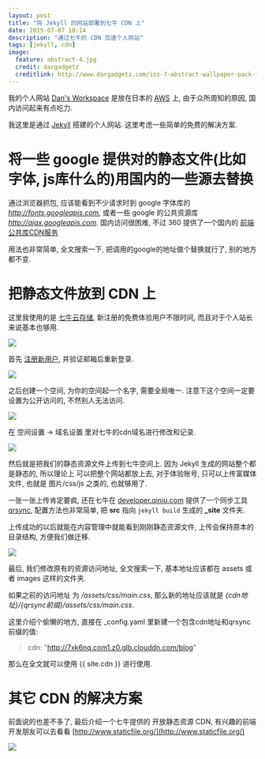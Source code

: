 ```yaml
---
layout: post
title: "将 Jekyll 的网站部署到七牛 CDN 上"
date: 2015-07-07 10:14
description: "通过七牛的 CDN 加速个人网站"
tags: [jekyll, cdn]
image:
  feature: abstract-4.jpg
  credit: dargadgetz
  creditlink: http://www.dargadgetz.com/ios-7-abstract-wallpaper-pack-for-iphone-5-and-ipod-touch-retina/
---
```


我的个人网站 [Dan's Workspace](http://www.shanhh.com) 是放在日本的 [AWS](http://aws.amazon.com/cn/) 上, 由于众所周知的原因, 国内访问起来有点吃力.

我这里是通过 [Jekyll](http://jekyllrb.com/) 搭建的个人网站. 这里考虑一些简单的免费的解决方案.

# 将一些 google 提供对的静态文件(比如字体, js库什么的)用国内的一些源去替换

通过浏览器抓包, 应该能看到不少请求时到 google 字体库的 _http://fonts.googleapis.com_, 或者一些 google 的公共资源库 _http://ajax.googleapis.com_. 国内访问很困难, 不过 360 提供了一个国内的 [前端公共库CDN服务](http://libs.useso.com/)

用法也非常简单, 全文搜索一下, 把调用的google的地址做个替换就行了, 别的地方都不变.

# 把静态文件放到 CDN 上

这里我使用的是 [七牛云存储](http://www.qiniu.com/), 新注册的免费体验用户不限时间, 而且对于个人站长来说基本也够用.

<img src="{{ site.cdn }}/files/2015/07/cdn-01.png">

首先 [注册新用户](https://portal.qiniu.com/signup), 并验证邮箱后重新登录.

<img src="{{ site.cdn }}/files/2015/07/cdn-02.png">

之后创建一个空间, 为你的空间起一个名字, 需要全局唯一. 注意下这个空间一定要设置为公开访问的, 不然别人无法访问.

<img src="{{ site.cdn }}/files/2015/07/cdn-03.png">

在 空间设置 -> 域名设置 里对七牛的cdn域名进行修改和记录.

<img src="{{ site.cdn }}/files/2015/07/cdn-04.png">

然后就是把我们的静态资源文件上传到七牛空间上. 因为 Jekyll 生成的网站整个都是静态的, 所以理论上 可以把整个网站都放上去, 对于体验账号, 只可以上传富媒体文件, 也就是 图片/css/js 之类的, 也就够用了.

一张一张上传肯定要疯, 还在七牛在 [developer.qiniu.com](http://developer.qiniu.com/) 提供了一个同步工具 [qrsync](http://developer.qiniu.com/docs/v6/tools/qrsync.html), 配置方法也非常简单, 把 **src** 指向 `jekyll build` 生成的 **_site** 文件夹.

上传成功的以后就能在内容管理中就能看到刚刚静态资源文件, 上传会保持原本的目录结构, 方便我们做迁移.

<img src="{{ site.cdn }}/files/2015/07/cdn-05.png">

最后, 我们修改原有的资源访问地址, 全文搜索一下, 基本地址应该都在 assets 或者 images 这样的文件夹.

如果之前的访问地址 为 _/assets/css/main.css_, 那么新的地址应该就是 _{cdn地址}/{qrsync前缀}/assets/css/main.css_.

这里介绍个偷懒的地方, 直接在 \_config.yaml 里新建一个包含cdn地址和qrsync前缀的值:

> cdn: "http://7xk6nq.com1.z0.glb.clouddn.com/blog"

那么在全文就可以使用 \{\{ site.cdn \}\} 进行使用.

# 其它 CDN 的解决方案

前面说的也差不多了, 最后介绍一个七牛提供的 开放静态资源 CDN, 有兴趣的前端开发朋友可以去看看 [http://www.staticfile.org/](http://www.staticfile.org/)

<img src="{{ site.cdn }}/files/2015/07/cdn-06.png">
